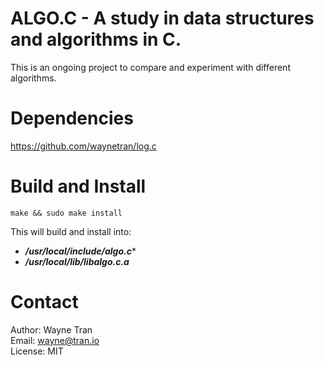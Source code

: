 # ALGO.C - A study in data structures and algorithms in C.
This is an ongoing project to compare and experiment with different algorithms.

# Dependencies
https://github.com/waynetran/log.c

# Build and Install

	make && sudo make install

This will build and install into:
* ***/usr/local/include/algo.c****
* ***/usr/local/lib/libalgo.c.a***

# Contact
Author: Wayne Tran  
Email: wayne@tran.io  
License: MIT  

